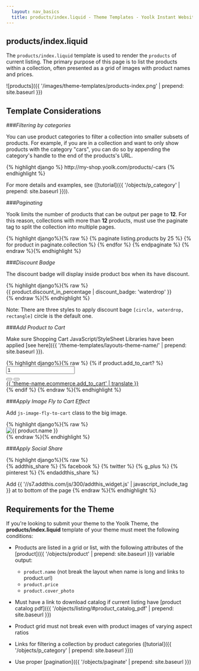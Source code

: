 ```yaml
---
  layout: nav_basics
  title: products/index.liquid - Theme Templates - Yoolk Instant Website Themes
---
```


<h2 class="section-title">products/index.liquid</h2>

The `products/index.liquid` template is used to render the `products` of current listing. The primary purpose of this page is to list the products within a collection, often presented as a grid of images with product names and prices.

![products]({{ '/images/theme-templates/products-index.png' | prepend: site.baseurl }})

<h2 class="section-title">Template Considerations</h2>

###_Filtering by categories_

You can use product categories to filter a collection into smaller subsets of products. For example, if you are in a collection and want to only show products with the category "cars", you can do so by appending the category's handle to the end of the products's URL.

<div class="panel">
  <div class="panel-body">
{% highlight django %}
http://my-shop.yoolk.com/products/<product-id>-cars
{% endhighlight %}
  </div>
</div>

For more details and examples, see ([tutorial]({{ '/objects/p_category' | prepend: site.baseurl }})).

###_Paginating_

Yoolk limits the number of products that can be output per page to **12**. For this reason, collections with more than **12** products, must use the paginate tag to split the collection into multiple pages.

<div class="panel">
  <div class="panel-body">
    {% highlight django%}{% raw %}
    {% paginate listing.products by 25 %}
      {% for product in paginate.collection %}
        <!--show product details here -->
      {% endfor %}
    {% endpaginate %}
    {% endraw %}{% endhighlight %}
  </div>
</div>

###_Discount Badge_

The discount badge will display inside product box when its have discount.

<div class="panel">
  <div class="panel-body">
    {% highlight django%}{% raw %}
    <div class="product-box ecommerce-discount-tip">
  {{ product.discount_in_percentage | discount_badge: 'waterdrop' }}
  <!--product image here -->
  </div>
    {% endraw %}{% endhighlight %}
  </div>
</div>

Note: There are three styles to apply discount bage `[circle, waterdrop, rectangle]` circle is the default one.

###_Add Product to Cart_

Make sure Shopping Cart JavaScript/StyleSheet Libraries have been applied [see here]({{ '/theme-templates/layouts-theme-name/' | prepend: site.baseurl }}).

<div class="panel">
<div class="panel-body">
{% highlight django%}{% raw %}
{% if product.add_to_cart? %}
<div class="js-shopping-cart">
<div class="add-to-cart-wrapper clearfix">
  <div class="css-class">
    <input id="js-item-qty" type="text" name="quantity" class="form-control" value="1">
    <div class="input-group-btn-vertical">
      <button class="btn btn-default js-item-qty-up" type="button">
        <i class="fa fa-angle-up"></i>
      </button>
      <button class="btn btn-default js-item-qty-down" type="button">
        <i class="fa fa-angle-down"></i>
      </button>
    </div>
  </div>
  <a href="javascript:void(0)" class="btn btn-color js-add-to-cart" data-product-id='{{product.id}}'>
    {{ 'theme-name.ecommerce.add_to_cart' | translate }}
  </a>
  <div id="add-to-cart-errors" class="cart-errors text-danger"></div>
</div>
</div>
{% endif %}
{% endraw %}{% endhighlight %}
</div>
</div>

###_Apply Image Fly to Cart Effect_

Add `js-image-fly-to-cart` class to the big image.

<div class="panel">
<div class="panel-body">
{% highlight django%}{% raw %}
<div class="js-shopping-cart">
<img src="{{ image | attachment_url: 'large' }}" class="js-image-fly-to-cart" alt="{{ product.name }}" />
</div>
{% endraw %}{% endhighlight %}
</div>
</div> 

###_Apply Social Share_

<div class="panel">
<div class="panel-body">
{% highlight django%}{% raw %}
<div class="social-share">
  {% addthis_share %}
    {% facebook %}
    {% twitter %}
    {% g_plus %}
    {% pinterest %}
  {% endaddthis_share %}
</div>

Add {{ '//s7.addthis.com/js/300/addthis_widget.js' | javascript_include_tag }} at to bottom of the page
{% endraw %}{% endhighlight %}
</div>
</div> 

<h2 class="section-title">Requirements for the Theme</h2>

If you're looking to submit your theme to the Yoolk Theme, the **products/index.liquid** template of your theme must meet the following conditions:

* Products are listed in a grid or list, with the following attributes of the [product]({{ '/objects/product' | prepend: site.baseurl }}) variable output:

  * `product.name` (not break the layout when name is long and links to product.url)
  * `product.price`
  * `product.cover_photo`

* Must have a link to download catalog if current listing have [product catalog pdf]({{ '/objects/listing/#product_catalog_pdf' | prepend: site.baseurl }})
* Product grid must not break even with product images of varying aspect ratios
* Links for filtering a collection by product categories ([tutorial]({{ '/objects/p_category' | prepend: site.baseurl }}))
* Use proper [pagination]({{ '/objects/paginate' | prepend: site.baseurl }})